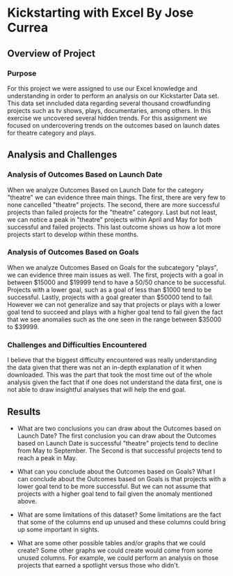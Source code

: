# Kickstarting with Excel By Jose Currea

## Overview of Project

### Purpose
For this project we were assigned to use our Excel knowledge and understanding in order to perform an analysis on our Kickstarter Data set. This data set inncluded data regarding several thousand crowdfunding projects such as tv shows, plays, documentaries, among others. In this exercise we uncovered several hidden trends. For this assignment we focused on undercovering trends on the outcomes based on launch dates for theatre category and plays.

## Analysis and Challenges

### Analysis of Outcomes Based on Launch Date
When we analyze Outcomes Based on Launch Date for the category "theatre" we can evidence three main things. The first, there are very few to none cancelled "theatre" projects. The second, there are more successful projects than failed projects for the "theatre" category. Last but not least, we can notice a peak in "theatre" projects within April and May for both successful and failed projects. This last outcome shows us how a lot more projects start to develop within these months.

### Analysis of Outcomes Based on Goals
When we analyze Outcomes Based on Goals for the subcategory "plays", we can evidence three main issues as well. The first, projects with a goal in between $15000 and $19999 tend to have a 50/50 chance to be successful. Projects with a lower goal, such as a goal of less than $1000 tend to be successful. Lastly, projects with a goal greater than $50000 tend to fail. However we can not generalize and say that projects or plays with a lower goal tend to succeed and plays with a higher goal tend to fail given the fact that we see anomalies such as the one seen in the range between $35000 to $39999.

### Challenges and Difficulties Encountered
I believe that the biggest difficulty encountered was really understanding the data given that there was not an in-depth explanation of it when downloaded. This was the part that took the most time out of the whole analysis given the fact that if one does not understand the data first, one is not able to draw insightful analyses that will help the end goal.

## Results

- What are two conclusions you can draw about the Outcomes based on Launch Date?
The first conclusion you can draw about the Outcomes based on Launch Date is successful "theatre" projects tend to decline from May to September. The Second is that successful projects tend to reach a peak in May.

- What can you conclude about the Outcomes based on Goals?
What I can conclude about the Outcomes based on Goals is that projects with a lower goal tend to be more successful. But we can not assume that projects with a higher goal tend to fail given the anomaly mentioned above.

- What are some limitations of this dataset?
Some limitations are the fact that some of the columns end up unused and these columns could bring up some important in sights. 

- What are some other possible tables and/or graphs that we could create?
Some other graphs we could create would come from some unused columns. For example, we could perform an analysis on those projects that earned a spotlight versus those who didn't.
